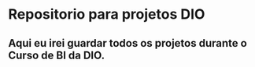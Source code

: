 # Repositorio para projetos DIO

## Aqui eu irei guardar todos os projetos durante o Curso de BI da DIO.
